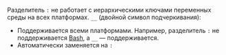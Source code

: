 Разделитель `:` не работает с иерархическими ключами переменных среды на всех платформах. `__` (двойной символ подчеркивания):

* Поддерживается всеми платформами. Например, разделитель `:` не поддерживается [Bash](https://linuxhint.com/bash-environment-variables/), а `__` — поддерживается.
* Автоматически заменяется на `:`